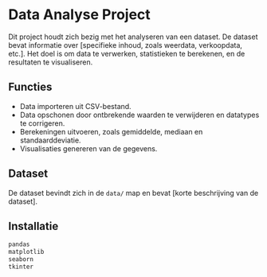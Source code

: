 # Data Analyse Project

Dit project houdt zich bezig met het analyseren van een dataset. De dataset bevat informatie over [specifieke inhoud, zoals weerdata, verkoopdata, etc.]. Het doel is om data te verwerken, statistieken te berekenen, en de resultaten te visualiseren.

## Functies
- Data importeren uit CSV-bestand.
- Data opschonen door ontbrekende waarden te verwijderen en datatypes te corrigeren.
- Berekeningen uitvoeren, zoals gemiddelde, mediaan en standaarddeviatie.
- Visualisaties genereren van de gegevens.

## Dataset
De dataset bevindt zich in de `data/` map en bevat [korte beschrijving van de dataset].

## Installatie

```txt
pandas
matplotlib
seaborn
tkinter